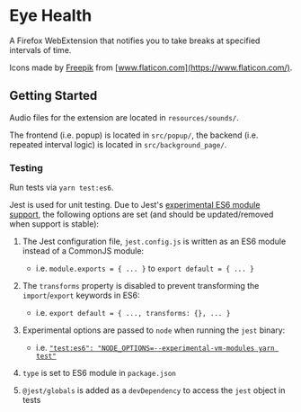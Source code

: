 # Eye Health

A Firefox WebExtension that notifies you to take breaks at specified intervals of time.

Icons made by [Freepik](https://www.freepik.com) from [www.flaticon.com](https://www.flaticon.com/).

## Getting Started

Audio files for the extension are located in `resources/sounds/`.

The frontend (i.e. popup) is located in `src/popup/`, the backend (i.e. repeated interval logic) is located in `src/background_page/`.

### Testing

Run tests via `yarn test:es6`.

Jest is used for unit testing. Due to Jest's [experimental ES6 module support](https://jestjs.io/docs/ecmascript-modules), the following options are set (and should be updated/removed when support is stable):

1. The Jest configuration file, `jest.config.js` is written as an ES6 module instead of a CommonJS module:

   - i.e. `module.exports = { ... }` to `export default = { ... }`

2. The `transforms` property is disabled to prevent transforming the `import`/`export` keywords in ES6:

   - i.e. `export default = { ..., transforms: {}, ... }`

3. Experimental options are passed to `node` when running the `jest` binary:

   - i.e. [`"test:es6": "NODE_OPTIONS=--experimental-vm-modules yarn test"`](https://nodejs.org/api/cli.html#cli_node_options_options)

4. `type` is set to ES6 module in `package.json`

5. `@jest/globals` is added as a `devDependency` to access the `jest` object in tests
